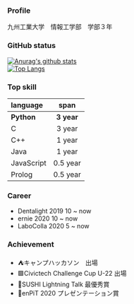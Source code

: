 ### Profile
九州工業大学　情報工学部　学部３年

### GitHub status
[![Anurag's github stats](https://github-readme-stats.vercel.app/api?username=IAMKOTARO)](https://github.com/anuraghazra/github-readme-stats)  
[![Top Langs](https://github-readme-stats.vercel.app/api/top-langs/?username=IAMKOTARO&layout=compact)](https://github.com/anuraghazra/github-readme-stats)

### Top skill
|  language  |  span  |
| :---- | :----: |
|**Python**  |  **3 year**  |
|  C  |  3 year  |
|  C++  |  1 year  |
|  Java  |  1 year  |
|  JavaScript  |  0.5 year  |
|  Prolog  |  0.5 year  |

### Career
- Dentalight 2019 10 ~ now 
- ernie  2020 10 ~ now
- LaboColla 2020 5 ~ now

### Achievement
- ⛺️キャンプハッカソン　出場
- 🟩Civictech Challenge Cup U-22 出場
- 🍣SUSHI Lightning Talk 最優秀賞
- 🏫enPiT 2020 プレゼンテーション賞
